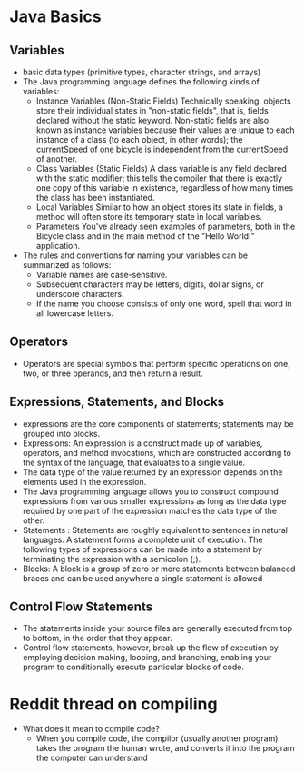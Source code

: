 # Java Basics

## Variables

* basic data types (primitive types, character strings, and arrays)
* The Java programming language defines the following kinds of variables:
  * Instance Variables (Non-Static Fields) Technically speaking, objects store their individual states in "non-static fields", that is, fields declared without the static keyword. Non-static fields are also known as instance variables because their values are unique to each instance of a class (to each object, in other words); the currentSpeed of one bicycle is independent from the currentSpeed of another.
  * Class Variables (Static Fields) A class variable is any field declared with the static modifier; this tells the compiler that there is exactly one copy of this variable in existence, regardless of how many times the class has been instantiated.
  * Local Variables Similar to how an object stores its state in fields, a method will often store its temporary state in local variables.
  * Parameters You've already seen examples of parameters, both in the Bicycle class and in the main method of the "Hello World!" application.
* The rules and conventions for naming your variables can be summarized as follows:
  * Variable names are case-sensitive.
  * Subsequent characters may be letters, digits, dollar signs, or underscore characters.
  * If the name you choose consists of only one word, spell that word in all lowercase letters.

## Operators

* Operators are special symbols that perform specific operations on one, two, or three operands, and then return a result.

## Expressions, Statements, and Blocks

* expressions are the core components of statements; statements may be grouped into blocks.
* Expressions: An expression is a construct made up of variables, operators, and method invocations, which are constructed according to the syntax of the language, that evaluates to a single value.
* The data type of the value returned by an expression depends on the elements used in the expression.
* The Java programming language allows you to construct compound expressions from various smaller expressions as long as the data type required by one part of the expression matches the data type of the other.
* Statements : Statements are roughly equivalent to sentences in natural languages. A statement forms a complete unit of execution. The following types of expressions can be made into a statement by terminating the expression with a semicolon (;).
* Blocks: A block is a group of zero or more statements between balanced braces and can be used anywhere a single statement is allowed

## Control Flow Statements

* The statements inside your source files are generally executed from top to bottom, in the order that they appear.
* Control flow statements, however, break up the flow of execution by employing decision making, looping, and branching, enabling your program to conditionally execute particular blocks of code.

# Reddit thread on compiling

* What does it mean to compile code?
  * When you compile code, the compilor (usually another program) takes the program the human wrote, and converts it into the program the computer can understand



